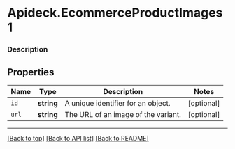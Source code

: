 # Apideck.EcommerceProductImages1

### Description

## Properties
Name | Type | Description | Notes
------------ | ------------- | ------------- | -------------
`id` | **string** | A unique identifier for an object. | [optional] 
`url` | **string** | The URL of an image of the variant. | [optional] 





---

[[Back to top]](#) [[Back to API list]](../../../../README.md#documentation-for-api-endpoints) [[Back to README]](../../../../README.md)


